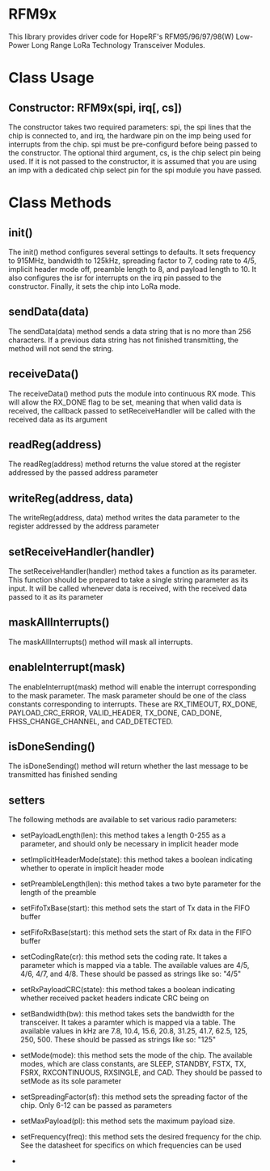# RFM9x

This library provides driver code for HopeRF's RFM95/96/97/98(W) Low-Power Long Range LoRa Technology Transceiver Modules.

# Class Usage

## Constructor: RFM9x(spi, irq[, cs])
The constructor takes two required parameters: spi, the spi lines that the chip is connected to, and irq, the hardware pin on the imp 
being used for interrupts from the chip. spi must be pre-configurd before being passed to the constructor. The optional third argument,
cs, is the chip select pin being used. If it is not passed to the constructor, it is assumed that you are using an imp with a
dedicated chip select pin for the spi module you have passed.

# Class Methods

## init()
The init() method configures several settings to defaults. It sets frequency to 915MHz, bandwidth to 125kHz, spreading factor to 7, 
coding rate to 4/5, implicit header mode off, preamble length to 8, and payload length to 10. It also configures the isr for
interrupts on the irq pin passed to the constructor. Finally, it sets the chip into LoRa mode.

## sendData(data) 
The sendData(data) method sends a data string that is no more than 256 characters. If a previous data string has not finished transmitting,
the method will not send the string.

## receiveData()
The receiveData() method puts the module into continuous RX mode. This will allow the RX_DONE flag to be set, meaning that when
valid data is received, the callback passed to setReceiveHandler will be called with the received data as its argument

## readReg(address)
The readReg(address) method returns the value stored at the register addressed by the passed address parameter

## writeReg(address, data)
The writeReg(address, data) method writes the data parameter to the register addressed by the address parameter

## setReceiveHandler(handler)
The setReceiveHandler(handler) method takes a function as its parameter. This function should be prepared to take a single
string parameter as its input. It will be called whenever data is received, with the received data passed to it as its parameter

## maskAllInterrupts() 
The maskAllInterrupts() method will mask all interrupts.

## enableInterrupt(mask)
The enableInterrupt(mask) method will enable the interrupt corresponding to the mask parameter. The mask parameter should be
one of the class constants corresponding to interrupts. These are RX_TIMEOUT, RX_DONE, PAYLOAD_CRC_ERROR, VALID_HEADER, TX_DONE,
CAD_DONE, FHSS_CHANGE_CHANNEL, and CAD_DETECTED.

## isDoneSending()
The isDoneSending() method will return whether the last message to be transmitted has finished sending

## setters
The following methods are available to set various radio parameters:
- setPayloadLength(len): this method takes a length 0-255 as a parameter, and should only be necessary in implicit header mode
- setImplicitHeaderMode(state): this method takes a boolean indicating whether to operate in implicit header mode
- setPreambleLength(len): this method takes a two byte parameter for the length of the preamble
- setFifoTxBase(start): this method sets the start of Tx data in the FIFO buffer
- setFifoRxBase(start): this method sets the start of Rx data in the FIFO buffer
- setCodingRate(cr): this method sets the coding rate. It takes a parameter which is mapped via a table. The available values are 4/5, 4/6, 4/7,
and 4/8. These should be passed as strings like so: "4/5"
- setRxPayloadCRC(state): this method takes a boolean indicating whether received packet headers indicate CRC being on
- setBandwidth(bw): this method takes sets the bandwidth for the transceiver. It takes a paramter which is mapped via a table.
The available values in kHz are 7.8, 10.4, 15.6, 20.8, 31.25, 41.7, 62.5, 125, 250, 500. These should be passed as strings like
so: "125"
- setMode(mode): this method sets the mode of the chip. The available modes, which are class constants, are SLEEP, STANDBY, FSTX,
TX, FSRX, RXCONTINUOUS, RXSINGLE, and CAD. They should be passed to setMode as its sole parameter
- setSpreadingFactor(sf): this method sets the spreading factor of the chip. Only 6-12 can be passed as parameters
- setMaxPayload(pl): this method sets the maximum payload size.
- setFrequency(freq): this method sets the desired frequency for the chip. See the datasheet for specifics on which frequencies
can be used


- 
